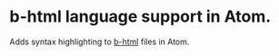 # b-html language support in Atom.

Adds syntax highlighting to [b-html](https://github.com/b-html/b-html) files in Atom.
